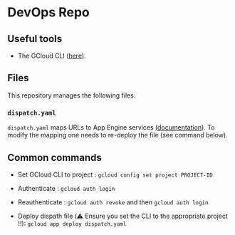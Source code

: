# DevOps Repo

## Useful tools

- The GCloud CLI ([here](https://cloud.google.com/sdk/docs)).



## Files

This repository manages the following files.

### `dispatch.yaml`

`dispatch.yaml` maps URLs to App Engine services ([documentation](https://cloud.google.com/appengine/docs/standard/python/how-requests-are-routed?_ga=2.191426927.-457884559.1588541219#routing_with_a_dispatch_file)).
To modify the mapping one needs to re-deploy the file (see command below).

## Common commands

- Set GCloud CLI to project : `gcloud config set project PROJECT-ID`

- Authenticate : `gcloud auth login`

- Reauthenticate : `gcloud auth revoke` and then `gcloud auth login`

- Deploy dispath file (:warning: Ensure you set the CLI to the appropriate project !!): `gcloud app deploy dispatch.yaml`

